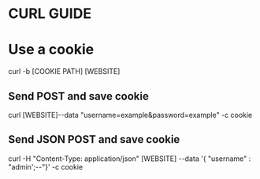 # CURL GUIDE

# Use a cookie
curl -b [COOKIE PATH] [WEBSITE]

## Send POST and save cookie
curl [WEBSITE]--data "username=example&password=example" -c cookie

## Send JSON POST and save cookie
curl -H "Content-Type: application/json" [WEBSITE] --data '{ "username" : "admin';--"}' -c cookie
